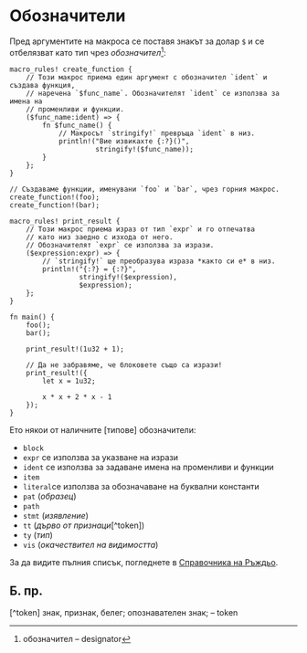 # Обозначители

Пред аргументите на макроса се поставя знакът за долар `$` и се отбелязват като
тип чрез *обозначител*[^designator]:

```rust,editable
macro_rules! create_function {
    // Този макрос приема един аргумент с обозначител `ident` и създава функция,
    // наречена `$func_name`. Обозначителят `ident` се използва за имена на
    // променливи и функции.
    ($func_name:ident) => {
        fn $func_name() {
            // Макросът `stringify!` превръща `ident` в низ.
            println!("Вие извикахте {:?}()",
                     stringify!($func_name));
        }
    };
}

// Създаваме функции, именувани `foo` и `bar`, чрез горния макрос.
create_function!(foo);
create_function!(bar);

macro_rules! print_result {
    // Този макрос приема израз от тип `expr` и го отпечатва
    // като низ заедно с изхода от него.
    // Обозначителят `expr` се използва за изрази.
    ($expression:expr) => {
        // `stringify!` ще преобразува израза *както си е* в низ.
        println!("{:?} = {:?}",
                 stringify!($expression),
                 $expression);
    };
}

fn main() {
    foo();
    bar();

    print_result!(1u32 + 1);

    // Да не забравяме, че блоковете също са изрази!
    print_result!({
        let x = 1u32;

        x * x + 2 * x - 1
    });
}
```

Ето някои от наличните [типове] обозначители:

* `block`
* `expr` се използва за указване на изрази
* `ident` се използва за задаване имена на променливи и функции
* `item`
* `literal`се използва за обозначаване на буквални константи
* `pat` (*образец*)
* `path`
* `stmt` (*изявлениe*)
* `tt` (*дърво от признаци*[^token])
* `ty` (*тип*)
* `vis` (*окачествител на видимостта*)

За да видите пълния списък, погледнете в [Справочника на Ръждьо][Reference].

[Reference]: https://doc.rust-lang.org/reference/macros-by-example.html

## Б. пр.

[^designator]: обозначител – designator

[^token]  знак, признак, белег; опознавателен знак; – token
